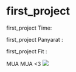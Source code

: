 # first_project

first_project Time:

first_project Panyarat :

first_project Fit :

MUA MUA <3
<img src="C:\Users\ASUS\Downloads\348361330_774416447515869_6688183145548275242_n.jpg"/>